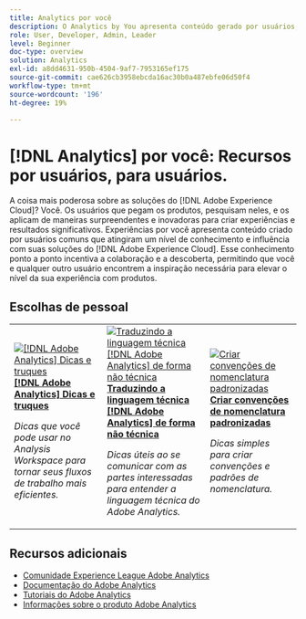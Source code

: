 ```yaml
---
title: Analytics por você
description: O Analytics by You apresenta conteúdo gerado por usuários, criado por pessoas comuns que atingiram um nível de expertise e influência com o seu conhecimento do Adobe Analytics.
role: User, Developer, Admin, Leader
level: Beginner
doc-type: overview
solution: Analytics
exl-id: a8dd4631-950b-4504-9af7-7953165ef175
source-git-commit: cae626cb3958ebcda16ac30b0a487ebfe06d50f4
workflow-type: tm+mt
source-wordcount: '196'
ht-degree: 19%

---
```


# [!DNL Analytics] por você: Recursos por usuários, para usuários.

A coisa mais poderosa sobre as soluções do [!DNL Adobe Experience Cloud]? Você. Os usuários que pegam os produtos, pesquisam neles, e os aplicam de maneiras surpreendentes e inovadoras para criar experiências e resultados significativos. Experiências por você apresenta conteúdo criado por usuários comuns que atingiram um nível de conhecimento e influência com suas soluções do [!DNL Adobe Experience Cloud]. Esse conhecimento ponto a ponto incentiva a colaboração e a descoberta, permitindo que você e qualquer outro usuário encontrem a inspiração necessária para elevar o nível da sua experiência com produtos.

<div id="recs-overview-body-1"></div>
<div id="recs-overview-body-2"></div>
<div id="recs-overview-body-3"></div>
<div id="recs-overview-body-4"></div>
<div id="recs-overview-body-5"></div>
<div id="recs-overview-body-6"></div>

<div id="staff-picks-section">

## Escolhas de pessoal

<table>
<tr>
  <td>
    <a href="/help/analytics/analysis-workspace/tips-and-tricks/right-click-tips-and-tricks-for-more-efficient-workflows.md">
      <img alt="[!DNL Adobe Analytics] Dicas e truques" src="https://video.tv.adobe.com/v/3417736?format=jpeg" />
    </a>
    <div>
      <a href="/help/analytics/analysis-workspace/tips-and-tricks/right-click-tips-and-tricks-for-more-efficient-workflows.md">
    <strong>[!DNL Adobe Analytics] Dicas e truques</strong>
    </a>
    </div>
    <p>
    <em>Dicas que você pode usar no Analysis Workspace para tornar seus fluxos de trabalho mais eficientes.</em>
    <p>
  </td>
  <td>
    <a href="/help/marketo/programs/email-programs.md">
      <img alt="Traduzindo a linguagem técnica [!DNL Adobe Analytics] de forma não técnica" src="https://video.tv.adobe.com/v/342066?format=jpeg" />
    </a>
    <div>
      <a href="/help/analytics/administration/key-admin-skills/translating-adobe-analytics-technical-language.md">
    <strong>Traduzindo a linguagem técnica [!DNL Adobe Analytics] de forma não técnica</strong>
    </a>
    </div>
    <p>
    <em>Dicas úteis ao se comunicar com as partes interessadas para entender a linguagem técnica do Adobe Analytics.</em>
    <p>
  </td>
  <td>
    <a href="/help/analytics/administration/admin-tips/create-standardized-naming-conventions.md">
      <img alt="Criar convenções de nomenclatura padronizadas" src="https://cdn.experienceleague.adobe.com/thumb/10531.jpg" />
    </a>
    <div>
      <a href="/help/analytics/administration/admin-tips/create-standardized-naming-conventions.md">
    <strong>Criar convenções de nomenclatura padronizadas</strong>
    </a>
    </div>
    <p>
    <em>Dicas simples para criar convenções e padrões de nomenclatura.</em>
    <p>
  </td>
</tr>
</table>

</div>

## Recursos adicionais

* [Comunidade Experience League Adobe Analytics](https://experienceleaguecommunities.adobe.com/t5/adobe-analytics/ct-p/adobe-analytics-community?profile.language=pt)
* [Documentação do Adobe Analytics](https://experienceleague.adobe.com/docs/analytics.html?lang=pt-BR)
* [Tutoriais do Adobe Analytics](https://experienceleague.adobe.com/docs/analytics-learn/tutorials/overview.html?lang=pt-BR)
* [Informações sobre o produto Adobe Analytics](https://business.adobe.com/products/analytics/adobe-analytics.html)
